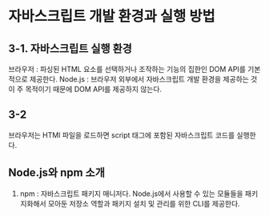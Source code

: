 # 자바스크립트 개발 환경과 실행 방법
## 3-1. 자바스크립트 실행 환경
브라우저 : 파싱된 HTML 요소를 선택하거나 조작하는 기능의 집한인 DOM API를 기본적으로 제공한다. 
Node.js : 브라우저 외부에서 자바스크립트 개발 환경을 제공하는 것이 주 목적이기 때문에 DOM API를 제공하지 않는다. 

## 3-2
브라우저는 HTMl 파일을 로드하면 script 태그에 포함된 자바스크립트 코드를 실행한다. 

## Node.js와 npm 소개 
1. npm : 자바스크립트 패키지 매니저다. Node.js에서 사용할 수 있는 모듈들을 패키지화해서 모아둔 저장소 역할과 패키지 설치 및 관리를 위한 CLI를 제공한다. 